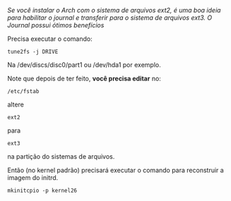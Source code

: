 _Se você instalar o Arch com o sistema de arquivos ext2, é uma boa ideia para habilitar o journal e transferir para o sistema de arquivos ext3\. O Journal possui ótimos benefícios_

Precisa executar o comando:

```
tune2fs -j DRIVE 

```

Na /dev/discs/disc0/part1 ou /dev/hda1 por exemplo.

Note que depois de ter feito, **você precisa editar** no:

```
/etc/fstab

```

altere

```
ext2

```

para

```
ext3

```

na partição do sistemas de arquivos.

Então (no kernel padrão) precisará executar o comando para reconstruir a imagem do initrd.

```
mkinitcpio -p kernel26

```